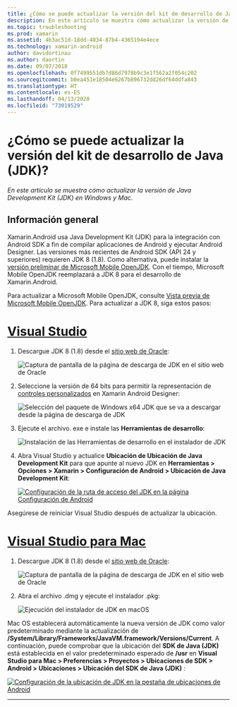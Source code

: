 ```yaml
---
title: ¿Cómo se puede actualizar la versión del kit de desarrollo de Java (JDK)?
description: En este artículo se muestra cómo actualizar la versión de Java Development Kit (JDK) en Windows y Mac.
ms.topic: troubleshooting
ms.prod: xamarin
ms.assetid: 4b3ac51d-18dd-4034-87b4-4365194e4ece
ms.technology: xamarin-android
author: davidortinau
ms.author: daortin
ms.date: 09/07/2018
ms.openlocfilehash: 0f7499551db7d86d7978b9c3e1f562a2f054c202
ms.sourcegitcommit: b0ea451e18504e6267b896732dd26df64ddfa843
ms.translationtype: HT
ms.contentlocale: es-ES
ms.lasthandoff: 04/13/2020
ms.locfileid: "73019529"
---
```

# <a name="how-do-i-update-the-java-development-kit-jdk-version"></a>¿Cómo se puede actualizar la versión del kit de desarrollo de Java (JDK)?

_En este artículo se muestra cómo actualizar la versión de Java Development Kit (JDK) en Windows y Mac._

## <a name="overview"></a>Información general

Xamarin.Android usa Java Development Kit (JDK) para la integración con Android SDK a fin de compilar aplicaciones de Android y ejecutar Android Designer. Las versiones más recientes de Android SDK (API 24 y superiores) requieren JDK 8 (1.8). Como alternativa, puede instalar la [versión preliminar de Microsoft Mobile OpenJDK](~/android/get-started/installation/openjdk.md). Con el tiempo, Microsoft Mobile OpenJDK reemplazará a JDK 8 para el desarrollo de Xamarin.Android.

Para actualizar a Microsoft Mobile OpenJDK, consulte [Vista previa de Microsoft Mobile OpenJDK](~/android/get-started/installation/openjdk.md). Para actualizar a JDK 8, siga estos pasos:

# <a name="visual-studio"></a>[Visual Studio](#tab/windows)

1. Descargue JDK 8 (1.8) desde el [sitio web de Oracle](https://www.oracle.com/technetwork/java/javase/downloads/index.html):

    ![Captura de pantalla de la página de descarga de JDK en el sitio web de Oracle](update-jdk-images/image1.png)

2. Seleccione la versión de 64 bits para permitir la representación de [controles personalizados](https://github.com/xamarin/release-notes-archive/blob/master/release-notes/vs/xamarin.vs_4/xamarin.vs_4.2/index.md#androiddesignercustomcontrols) en Xamarin Android Designer:

    ![Selección del paquete de Windows x64 JDK que se va a descargar desde la página de descarga de JDK](update-jdk-images/image2.png)

3. Ejecute el archivo. exe e instale las **Herramientas de desarrollo**:

    ![Instalación de las Herramientas de desarrollo en el instalador de JDK](update-jdk-images/image3.png)

4. Abra Visual Studio y actualice **Ubicación de Ubicación de Java Development Kit** para que apunte al nuevo JDK en **Herramientas > Opciones > Xamarin > Configuración de Android > Ubicación de Java Development Kit**:

    [![Configuración de la ruta de acceso del JDK en la página Configuración de Android](update-jdk-images/image4-sml.png)](update-jdk-images/image4.png#lightbox)

Asegúrese de reiniciar Visual Studio después de actualizar la ubicación.

# <a name="visual-studio-for-mac"></a>[Visual Studio para Mac](#tab/macos)

1. Descargue JDK 8 (1.8) desde el [sitio web de Oracle](https://www.oracle.com/technetwork/java/javase/downloads/index.html):

    ![Captura de pantalla de la página de descarga de JDK en el sitio web de Oracle](update-jdk-images/image1.png)

2. Abra el archivo .dmg y ejecute el instalador .pkg:

    ![Ejecución del instalador de JDK en macOS](update-jdk-images/image5.png)

Mac OS establecerá automáticamente la nueva versión de JDK como valor predeterminado mediante la actualización de **/System/Library/Frameworks/JavaVM.framework/Versions/Current**. A continuación, puede comprobar que la ubicación del **SDK de Java (JDK)** está establecida en el valor predeterminado esperado de **/usr** en **Visual Studio para Mac > Preferencias > Proyectos > Ubicaciones de SDK > Android > Ubicaciones > Ubicación del SDK de Java (JDK)** :

[![Configuración de la ubicación de JDK en la pestaña de ubicaciones de Android](update-jdk-images/image6-sml.png)](update-jdk-images/image6.png#lightbox)

-----
